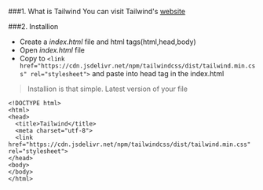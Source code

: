 ###1. What is Tailwind
You can visit Tailwind's [website](https://tailwindcss.com/docs/what-is-tailwind)

###2. Installion 
* Create a _index.html_ file and html tags(html,head,body)
* Open _index.html_ file
* Copy to ```<link href="https://cdn.jsdelivr.net/npm/tailwindcss/dist/tailwind.min.css" rel="stylesheet">``` and paste into head tag in the index.html 
>Installion is that simple.
>Latest version of your file
```
<!DOCTYPE html>
<html>
<head>
  <title>Tailwind</title>
  <meta charset="utf-8">
  <link href="https://cdn.jsdelivr.net/npm/tailwindcss/dist/tailwind.min.css" rel="stylesheet">
</head>
<body>
</body>
</html>
```